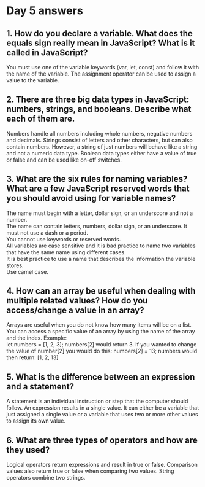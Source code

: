 # Day 5 answers  

## 1.  How do you declare a variable. What does the equals sign really mean in JavaScript? What is it called in JavaScript?  
You must use one of the variable keywords (var, let, const) and follow it with the name of the variable. The assignment operator can be used to assign a value to the variable.  
## 2.  There are three big data types in JavaScript: numbers, strings, and booleans. Describe what each of them are.  
Numbers handle all numbers including whole numbers, negative numbers and decimals. Strings consist of letters and other characters, but can also contain numbers. However, a string of just numbers will behave like a string and not a numeric data type. Boolean data types either have a value of true or false and can be used like on-off switches.  
## 3.  What are the six rules for naming variables? What are a few JavaScript reserved words that you should avoid using for variable names?  
The name must begin with a letter, dollar sign, or an underscore and not a number.  
The name can contain letters, numbers, dollar sign, or an underscore. It must not use a dash or a period.  
You cannot use keywords or reserved words.  
All variables are case sensitive and it is bad practice to name two variables that have the same name using different cases.  
It is best practice to use a name that describes the information the variable stores.  
Use camel case.  
## 4.  How can an array be useful when dealing with multiple related values? How do you access/change a value in an array?  
Arrays are useful when you do not know how many items will be on a list. You can access a specific value of an array by using the name of the array and the index. Example:  
let numbers = [1, 2, 3];
numbers[2] would return 3. If you wanted to change the value of number[2] you would do this:
numbers[2] = 13;
numbers would then return:
[1, 2, 13]  
## 5.  What is the difference between an expression and a statement?  
A statement is an individual instruction or step that the computer should follow. An expression results in a single value. It can either be a variable that just assigned a single value or a variable that uses two or more other values to assign its own value.  
## 6.  What are three types of operators and how are they used?  
Logical operators return expressions and result in true or false. Comparison values also return true or false when comparing two values. String operators combine two strings.
